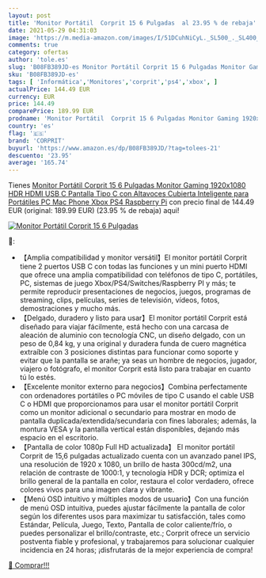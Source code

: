 ```yaml
---
layout: post
title: 'Monitor Portátil  Corprit 15 6 Pulgadas  al 23.95 % de rebaja'
date: 2021-05-29 04:31:03
image: 'https://m.media-amazon.com/images/I/51DCuhNiCyL._SL500_._SL400_.jpg'
comments: true
category: ofertas
author: 'tole.es'
slug: 'B08FB389JD-es Monitor Portátil Corprit 15 6 Pulgadas Monitor Gaming...'
sku: 'B08FB389JD-es'
tags: [ 'Informática','Monitores','corprit','ps4','xbox', ]
actualPrice: 144.49 EUR
currency: EUR
price: 144.49
comparePrice: 189.99 EUR
prodname: 'Monitor Portátil  Corprit 15 6 Pulgadas Monitor Gaming 1920x1080 HDR HDMI USB C Pantalla Tipo C con Altavoces  Cubierta Inteligente para Portátiles PC Mac Phone Xbox PS4 Raspberry Pi'
country: 'es'
flag: '🇪🇸'
brand: 'CORPRIT'
buyurl: 'https://www.amazon.es/dp/B08FB389JD/?tag=tolees-21'
descuento: '23.95'
average: '165.74'
---
```


Tienes [Monitor Portátil  Corprit 15 6 Pulgadas Monitor Gaming 1920x1080 HDR HDMI USB C Pantalla Tipo C con Altavoces  Cubierta Inteligente para Portátiles PC Mac Phone Xbox PS4 Raspberry Pi](https://www.amazon.es/dp/B08FB389JD/?tag=tolees-21) con precio final de  144.49 EUR (original: 189.99 EUR) (23.95 %  de rebaja) aqui!

[![Monitor Portátil  Corprit 15 6 Pulgadas ](https://m.media-amazon.com/images/I/51DCuhNiCyL._SL500_._SL400_.jpg)](https://www.amazon.es/dp/B08FB389JD/?tag=tolees-21)

🔎:

- 【Amplia compatibilidad y monitor versátil】El monitor portátil Corprit tiene 2 puertos USB C con todas las funciones y un mini puerto HDMI que ofrece una amplia compatibilidad con teléfonos de tipo C, portátiles, PC, sistemas de juego Xbox/PS4/Switches/Raspberry PI y más; te permite reproducir presentaciones de negocios, juegos, programas de streaming, clips, películas, series de televisión, vídeos, fotos, demostraciones y mucho más.
- 【Delgado, duradero y listo para usar】El monitor portátil Corprit está diseñado para viajar fácilmente, está hecho con una carcasa de aleación de aluminio con tecnología CNC, un diseño delgado, con un peso de 0,84 kg, y una original y duradera funda de cuero magnética extraíble con 3 posiciones distintas para funcionar como soporte y evitar que la pantalla se arañe; ya seas un hombre de negocios, jugador, viajero o fotógrafo, el monitor Corprit está listo para trabajar en cuanto tú lo estés.
- 【Excelente monitor externo para negocios】Combina perfectamente con ordenadores portátiles o PC móviles de tipo C usando el cable USB C o HDMI que proporcionamos para usar el monitor portátil Corprit como un monitor adicional o secundario para mostrar en modo de pantalla duplicada/extendida/secundaria con fines laborales; además, la montura VESA y la pantalla vertical están disponibles, dejando más espacio en el escritorio.
- 【Pantalla de color 1080p Full HD actualizada】 El monitor portátil Corprit de 15,6 pulgadas actualizado cuenta con un avanzado panel IPS, una resolución de 1920 x 1080, un brillo de hasta 300cd/m2, una relación de contraste de 1000:1, y tecnología HDR y DCR; optimiza el brillo general de la pantalla en color, restaura el color verdadero, ofrece colores vivos para una imagen clara y vibrante.
- 【Menú OSD intuitivo y múltiples modos de usuario】Con una función de menú OSD intuitiva, puedes ajustar fácilmente la pantalla de color según los diferentes usos para maximizar tu satisfacción, tales como Estándar, Película, Juego, Texto, Pantalla de color caliente/frío, o puedes personalizar el brillo/contraste, etc.; Corprit ofrece un servicio postventa fiable y profesional, y trabajaremos para solucionar cualquier incidencia en 24 horas; ¡disfrutarás de la mejor experiencia de compra!

[🛒 Comprar!!!](https://www.amazon.es/dp/B08FB389JD/?tag=tolees-21)
